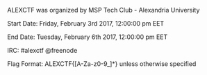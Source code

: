 ALEXCTF was organized by MSP Tech Club - Alexandria University

Start Date:  Friday, February 3rd 2017, 12:00:00 pm EET

End Date:  Tuesday, February 6th 2017, 12:00:00 pm EET

IRC:  #alexctf @freenode

Flag Format:  ALEXCTF{[A-Za-z0-9_]*} unless otherwise specified
